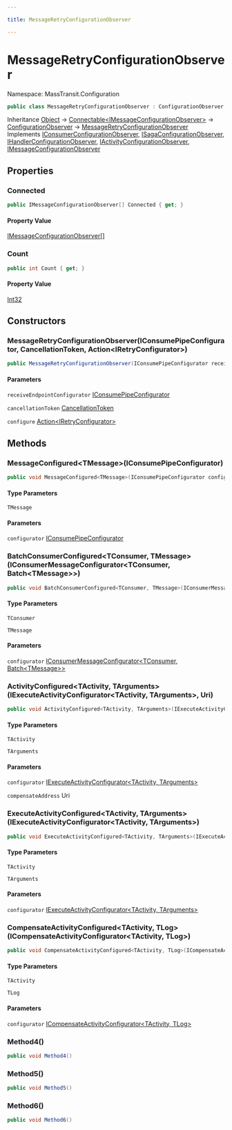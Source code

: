 ```yaml
---

title: MessageRetryConfigurationObserver

---
```


# MessageRetryConfigurationObserver

Namespace: MassTransit.Configuration

```csharp
public class MessageRetryConfigurationObserver : ConfigurationObserver, IConsumerConfigurationObserver, ISagaConfigurationObserver, IHandlerConfigurationObserver, IActivityConfigurationObserver, IMessageConfigurationObserver
```

Inheritance [Object](https://learn.microsoft.com/en-us/dotnet/api/system.object) → [Connectable\<IMessageConfigurationObserver\>](../../masstransit-abstractions/masstransit-util/connectable-1) → [ConfigurationObserver](../masstransit-configuration/configurationobserver) → [MessageRetryConfigurationObserver](../masstransit-configuration/messageretryconfigurationobserver)<br/>
Implements [IConsumerConfigurationObserver](../../masstransit-abstractions/masstransit/iconsumerconfigurationobserver), [ISagaConfigurationObserver](../../masstransit-abstractions/masstransit/isagaconfigurationobserver), [IHandlerConfigurationObserver](../../masstransit-abstractions/masstransit/ihandlerconfigurationobserver), [IActivityConfigurationObserver](../../masstransit-abstractions/masstransit/iactivityconfigurationobserver), [IMessageConfigurationObserver](../../masstransit-abstractions/masstransit/imessageconfigurationobserver)

## Properties

### **Connected**

```csharp
public IMessageConfigurationObserver[] Connected { get; }
```

#### Property Value

[IMessageConfigurationObserver[]](../../masstransit-abstractions/masstransit/imessageconfigurationobserver)<br/>

### **Count**

```csharp
public int Count { get; }
```

#### Property Value

[Int32](https://learn.microsoft.com/en-us/dotnet/api/system.int32)<br/>

## Constructors

### **MessageRetryConfigurationObserver(IConsumePipeConfigurator, CancellationToken, Action\<IRetryConfigurator\>)**

```csharp
public MessageRetryConfigurationObserver(IConsumePipeConfigurator receiveEndpointConfigurator, CancellationToken cancellationToken, Action<IRetryConfigurator> configure)
```

#### Parameters

`receiveEndpointConfigurator` [IConsumePipeConfigurator](../../masstransit-abstractions/masstransit/iconsumepipeconfigurator)<br/>

`cancellationToken` [CancellationToken](https://learn.microsoft.com/en-us/dotnet/api/system.threading.cancellationtoken)<br/>

`configure` [Action\<IRetryConfigurator\>](https://learn.microsoft.com/en-us/dotnet/api/system.action-1)<br/>

## Methods

### **MessageConfigured\<TMessage\>(IConsumePipeConfigurator)**

```csharp
public void MessageConfigured<TMessage>(IConsumePipeConfigurator configurator)
```

#### Type Parameters

`TMessage`<br/>

#### Parameters

`configurator` [IConsumePipeConfigurator](../../masstransit-abstractions/masstransit/iconsumepipeconfigurator)<br/>

### **BatchConsumerConfigured\<TConsumer, TMessage\>(IConsumerMessageConfigurator\<TConsumer, Batch\<TMessage\>\>)**

```csharp
public void BatchConsumerConfigured<TConsumer, TMessage>(IConsumerMessageConfigurator<TConsumer, Batch<TMessage>> configurator)
```

#### Type Parameters

`TConsumer`<br/>

`TMessage`<br/>

#### Parameters

`configurator` [IConsumerMessageConfigurator\<TConsumer, Batch\<TMessage\>\>](../../masstransit-abstractions/masstransit/iconsumermessageconfigurator-2)<br/>

### **ActivityConfigured\<TActivity, TArguments\>(IExecuteActivityConfigurator\<TActivity, TArguments\>, Uri)**

```csharp
public void ActivityConfigured<TActivity, TArguments>(IExecuteActivityConfigurator<TActivity, TArguments> configurator, Uri compensateAddress)
```

#### Type Parameters

`TActivity`<br/>

`TArguments`<br/>

#### Parameters

`configurator` [IExecuteActivityConfigurator\<TActivity, TArguments\>](../../masstransit-abstractions/masstransit/iexecuteactivityconfigurator-2)<br/>

`compensateAddress` Uri<br/>

### **ExecuteActivityConfigured\<TActivity, TArguments\>(IExecuteActivityConfigurator\<TActivity, TArguments\>)**

```csharp
public void ExecuteActivityConfigured<TActivity, TArguments>(IExecuteActivityConfigurator<TActivity, TArguments> configurator)
```

#### Type Parameters

`TActivity`<br/>

`TArguments`<br/>

#### Parameters

`configurator` [IExecuteActivityConfigurator\<TActivity, TArguments\>](../../masstransit-abstractions/masstransit/iexecuteactivityconfigurator-2)<br/>

### **CompensateActivityConfigured\<TActivity, TLog\>(ICompensateActivityConfigurator\<TActivity, TLog\>)**

```csharp
public void CompensateActivityConfigured<TActivity, TLog>(ICompensateActivityConfigurator<TActivity, TLog> configurator)
```

#### Type Parameters

`TActivity`<br/>

`TLog`<br/>

#### Parameters

`configurator` [ICompensateActivityConfigurator\<TActivity, TLog\>](../../masstransit-abstractions/masstransit/icompensateactivityconfigurator-2)<br/>

### **Method4()**

```csharp
public void Method4()
```

### **Method5()**

```csharp
public void Method5()
```

### **Method6()**

```csharp
public void Method6()
```
